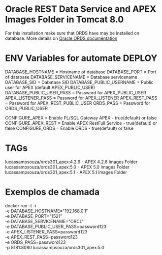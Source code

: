 # Oracle REST Data Service and APEX Images Folder in Tomcat 8.0

For this installation make sure that ORDS have may be installed on database.
More details on [Oracle ORDS documentation](http://docs.oracle.com/cd/E56351_01/doc.30/e56293/install.htm#CHDDIFEC)

# ENV Variables for automate DEPLOY
DATABASE_HOSTNAME = Hostname of database
DATABASE_PORT = Port of database
DATABASE_SERVICENAME = Database servicename
DATABASE_SID = Dabatase SID
DATABASE_PUBLIC_USERNAME = Public user for APEX (default APEX_PUBLIC_USER)
DATABASE_PUBLIC_USER_PASS = Password for APEX_PUBLIC_USER
APEX_LISTENER_PASS = Password for APEX_LISTENER
APEX_REST_PASS = Password for APEX_REST_PUBLIC_USER 
ORDS_PASS = Password for ORDS_PUBLIC_USER

CONFIGURE_APEX = Enable PL/SQL Gateway APEX - true(default) or false
CONFIGURE_APEX_REST = Enable APEX RestFull Service - true(default) or false
CONFIGURE_ORDS = Enable ORDS - true(default) or false

# TAGs
lucassampsouza/ords301_apex:4.2.6 - APEX 4.2.6 Images Folder
lucassampsouza/ords301_apex:5.0   - APEX 5.0 Images Folder
lucassampsouza/ords301_apex:5.1   - APEX 5.1 Images Folder


# Exemplos de chamada
docker run -t -i \
	-e DATABASE_HOSTNAME="192.168.0.1" \
	-e DATABASE_PORT="1521" \
	-e DATABASE_SERVICENAME="ORCL" \
	-e DATABASE_PUBLIC_USER_PASS=password123 \
	-e APEX_LISTENER_PASS=password123 \
	-e APEX_REST_PASS=password123 \
	-e ORDS_PASS=password123 \
	-p 8181:8080 lucassampsouza/ords301_apex:5.0